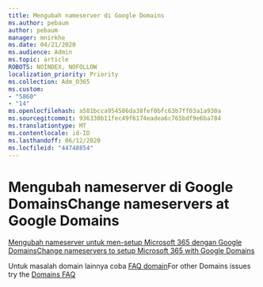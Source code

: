 ```yaml
---
title: Mengubah nameserver di Google Domains
ms.author: pebaum
author: pebaum
manager: mnirkhe
ms.date: 04/21/2020
ms.audience: Admin
ms.topic: article
ROBOTS: NOINDEX, NOFOLLOW
localization_priority: Priority
ms.collection: Adm_O365
ms.custom:
- "5860"
- "14"
ms.openlocfilehash: a581bcca954586da38fef0bfc63b7ff03a1a930a
ms.sourcegitcommit: 936330b11fec49f6174eadea6c765bdf9e6ba784
ms.translationtype: MT
ms.contentlocale: id-ID
ms.lasthandoff: 06/12/2020
ms.locfileid: "44748854"
---
```

# <a name="change-nameservers-at-google-domains"></a><span data-ttu-id="fedfd-102">Mengubah nameserver di Google Domains</span><span class="sxs-lookup"><span data-stu-id="fedfd-102">Change nameservers at Google Domains</span></span>

[<span data-ttu-id="fedfd-103">Mengubah nameserver untuk men-setup Microsoft 365 dengan Google Domains</span><span class="sxs-lookup"><span data-stu-id="fedfd-103">Change nameservers to setup Microsoft 365 with Google Domains</span></span>](https://docs.microsoft.com/microsoft-365/admin/dns/change-nameservers-at-google-domains?view=o365-worldwide)

<span data-ttu-id="fedfd-104">Untuk masalah domain lainnya coba [FAQ domain](https://docs.microsoft.com/microsoft-365/admin/setup/domains-faq?view=o365-worldwide)</span><span class="sxs-lookup"><span data-stu-id="fedfd-104">For other Domains issues try the [Domains FAQ](https://docs.microsoft.com/microsoft-365/admin/setup/domains-faq?view=o365-worldwide)</span></span>

